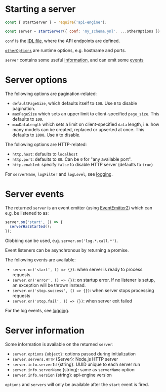 # Starting a server

<!-- eslint-disable no-unused-vars, no-undef, strict -->
```javascript
const { startServer } = require('api-engine');

const server = startServer({ conf: 'my_schema.yml', ...otherOptions });
```

`conf` is the [IDL file](idl.md), where the API endpoints are defined.

[`otherOptions`](#server-options) are runtime options, e.g. hostname and ports.

`server` contains some useful [information](#server-information),
and can emit some [events](#server-events)

# Server options

The following options are pagination-related:
  - `defaultPageSize`, which defaults itself to `100`.
    Use `0` to disable pagination.
  - `maxPageSize` which sets an upper limit to client-specified `page_size`.
    This defaults to `100`.
  - `maxDataLength` which sets a limit on client-specified `data` length,
    i.e. how many models can be created, replaced or upserted at once.
    This defaults to `1000`. Use `0` to disable.

The following options are HTTP-related:
  - `http.host`: defaults to `localhost`
  - `http.port`: defaults to `80`. Can be `0` for "any available port".
  - `http.enabled`: specify `false` to disable HTTP server (defaults to `true`)

For `serverName`, `logFilter` and `logLevel`, see [logging](logging.md).

# Server events

The returned `server` is an event emitter
(using [EventEmitter2](https://github.com/asyncly/EventEmitter2))
which can e.g. be listened to as:

<!-- eslint-disable no-undef, strict -->
```javascript
server.on('start', () => {
  serverHasStarted();
});
```

Globbing can be used, e.g. `server.on('log.*.call.*')`.

Event listeners can be asynchronous by returning a promise.

The following events are available:
  - `server.on('start', () => {})`: when server is ready to process requests.
  - `server.on('error', () => {})`: on startup error.
    If no listener is setup, an exception will be thrown instead.
  - `server.on('stop.success', () => {})`: when server stops processing requests
  - `server.on('stop.fail', () => {})`: when server exit failed

For the log events, see [logging](logging.md).

# Server information

Some information is available on the returned `server`:
  - `server.options` `{object}`: options passed during initialization
  - `server.servers.HTTP` {Server}: Node.js HTTP server
  - `server.info.serverId` {string}: UUID unique to each server run
  - `server.info.serverName` {string}: same as `serverName` option
  - `server.info.version` {string}: api-engine version

`options` and `servers` will only be available after the `start` event is fired.
